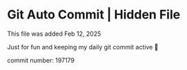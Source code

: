 # Git Auto Commit | Hidden File

This file was added Feb 12, 2025

Just for fun and keeping my daily git commit active 🤪

commit number: 197179
